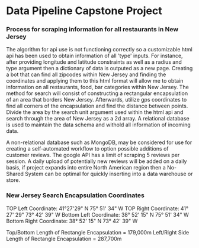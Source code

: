 # Data Pipeline Capstone Project


### Process for scraping information for all restaurants in New Jersey
The algorithm for api use is not functioning correctly so a customizable html api has been used to obtain information of all 'type' inputs. For instance, after providing longitude and latitude constraints as well as a radius and type argument then a dictionary of data is outputed as a new page. Creating a bot that can find all zipcodes within New Jersey and finding the coordinates and applying them to this html format will allow me to obtain information on all restaurants, food, bar categories within New Jersey. The method for search will consist of constructing a rectangular encapsulation of an area that borders New Jersey. Afterwards,
utilize gps coordinates to find all corners of the encapsulation and find the distance between points. Divide the area by the search unit argument used within the html api and search through the area of New Jersey as a 2d array. A relational database is used to maintain the data schema and withold all information of incoming data.

A non-relational database such as MongoDB, may be considered for use for creating a self-automated workflow to option possible additions of customer reviews. The google API has a limit of scraping 5 reviews per session. A daily upload of potentially new reviews will be added on a daily basis, if project expands into entire North American region then a No-Shared System can be optimal for quickly inserting into a data warehouse or store.


### New Jersey Search Encapsulation Coordinates
TOP Left Coordinate: 41°27'29" N 75° 51' 34" W
TOP Right Coordinate: 41° 27' 29" 73° 42' 39" W
Bottom Left Coordinate: 38° 52' 15" N 75° 51' 34" W
Bottom Right Coordinate: 38° 52' 15" N 73° 42' 39" W

Top/Bottom Length of Rectangle Encapsulation = 179,000m
Left/Right Side Length of Rectangle Encapsulation = 287,700m
